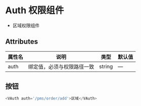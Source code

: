 # Auth 权限组件

- 区域权限组件

## Attributes

| 属性名 | 说明|  类型 | 默认值 |
| --- | --- | --- | --- | 
| auth | 绑定值，必须与权限路径一致 |string |—|

## 按钮

```js
<VAuth auth='/pms/order/add'>区域</VAuth>
```
